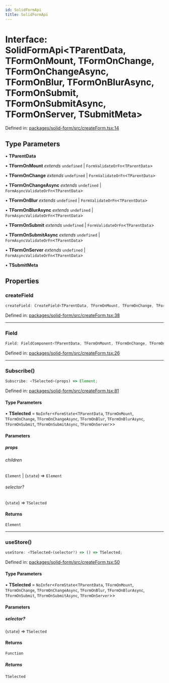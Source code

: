 ```yaml
---
id: SolidFormApi
title: SolidFormApi
---
```


<!-- DO NOT EDIT: this page is autogenerated from the type comments -->

# Interface: SolidFormApi\<TParentData, TFormOnMount, TFormOnChange, TFormOnChangeAsync, TFormOnBlur, TFormOnBlurAsync, TFormOnSubmit, TFormOnSubmitAsync, TFormOnServer, TSubmitMeta\>

Defined in: [packages/solid-form/src/createForm.tsx:14](https://github.com/TanStack/form/blob/main/packages/solid-form/src/createForm.tsx#L14)

## Type Parameters

• **TParentData**

• **TFormOnMount** *extends* `undefined` \| `FormValidateOrFn`\<`TParentData`\>

• **TFormOnChange** *extends* `undefined` \| `FormValidateOrFn`\<`TParentData`\>

• **TFormOnChangeAsync** *extends* `undefined` \| `FormAsyncValidateOrFn`\<`TParentData`\>

• **TFormOnBlur** *extends* `undefined` \| `FormValidateOrFn`\<`TParentData`\>

• **TFormOnBlurAsync** *extends* `undefined` \| `FormAsyncValidateOrFn`\<`TParentData`\>

• **TFormOnSubmit** *extends* `undefined` \| `FormValidateOrFn`\<`TParentData`\>

• **TFormOnSubmitAsync** *extends* `undefined` \| `FormAsyncValidateOrFn`\<`TParentData`\>

• **TFormOnServer** *extends* `undefined` \| `FormAsyncValidateOrFn`\<`TParentData`\>

• **TSubmitMeta**

## Properties

### createField

```ts
createField: CreateField<TParentData, TFormOnMount, TFormOnChange, TFormOnChangeAsync, TFormOnBlur, TFormOnBlurAsync, TFormOnSubmit, TFormOnSubmitAsync, TFormOnServer, TSubmitMeta>;
```

Defined in: [packages/solid-form/src/createForm.tsx:38](https://github.com/TanStack/form/blob/main/packages/solid-form/src/createForm.tsx#L38)

***

### Field

```ts
Field: FieldComponent<TParentData, TFormOnMount, TFormOnChange, TFormOnChangeAsync, TFormOnBlur, TFormOnBlurAsync, TFormOnSubmit, TFormOnSubmitAsync, TFormOnServer, TSubmitMeta>;
```

Defined in: [packages/solid-form/src/createForm.tsx:26](https://github.com/TanStack/form/blob/main/packages/solid-form/src/createForm.tsx#L26)

***

### Subscribe()

```ts
Subscribe: <TSelected>(props) => Element;
```

Defined in: [packages/solid-form/src/createForm.tsx:81](https://github.com/TanStack/form/blob/main/packages/solid-form/src/createForm.tsx#L81)

#### Type Parameters

• **TSelected** = `NoInfer`\<`FormState`\<`TParentData`, `TFormOnMount`, `TFormOnChange`, `TFormOnChangeAsync`, `TFormOnBlur`, `TFormOnBlurAsync`, `TFormOnSubmit`, `TFormOnSubmitAsync`, `TFormOnServer`\>\>

#### Parameters

##### props

###### children

`Element` \| (`state`) => `Element`

###### selector?

(`state`) => `TSelected`

#### Returns

`Element`

***

### useStore()

```ts
useStore: <TSelected>(selector?) => () => TSelected;
```

Defined in: [packages/solid-form/src/createForm.tsx:50](https://github.com/TanStack/form/blob/main/packages/solid-form/src/createForm.tsx#L50)

#### Type Parameters

• **TSelected** = `NoInfer`\<`FormState`\<`TParentData`, `TFormOnMount`, `TFormOnChange`, `TFormOnChangeAsync`, `TFormOnBlur`, `TFormOnBlurAsync`, `TFormOnSubmit`, `TFormOnSubmitAsync`, `TFormOnServer`\>\>

#### Parameters

##### selector?

(`state`) => `TSelected`

#### Returns

`Function`

##### Returns

`TSelected`
